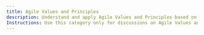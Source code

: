 ```yaml
---
title: Agile Values and Principles
description: Understand and apply Agile Values and Principles based on first principles. Build a foundation for true agility and continuous value delivery
Instructions: Use this category only for discussions on Agile Values and Principles, focusing on first principles thinking rather than specific frameworks. Topics should explore the core values of the Agile Manifesto, empirical process control, adaptability, collaboration, and delivering working software. Discussions should emphasise why Agile works at its core, rather than just how it is implemented.
---
```

